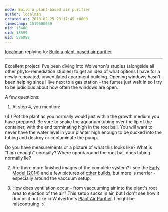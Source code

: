 ```yaml
---
node: Build a plant-based air purifier 
author: localman
created_at: 2018-02-25 23:17:49 +0000
timestamp: 1519600669
nid: 13480
cid: 18599
uid: 526089
---
```




[localman](../profile/localman) replying to: [Build a plant-based air purifier ](../notes/nshapiro/09-26-2016/build-a-plant-based-air-purifier)

----
Excellent project! I've been diving into Wolverton's studies (alongside all other phyto-remediation studies) to get an idea of what options I have for a newly renovated, unventilated apartment building. Opening windows hasn't been helping since I live next to a gas station - the fumes just waft in so I try to be judicious about how often the windows are open.

A few questions:
1) At step 4, you mention:

<div>(4.) Pot the plant as you normally would just within the growth medium you have prepared. Be sure to snake the aquarium tubing over the lip of the container, with the end terminating high in the root ball. You will want to never have the water level in your planter high enough to be sucked into the tubing and destroy or contaminate the pump.</div>

Do you have measurements or a picture of what this looks like? What is "high enough" normally? Where upon/around the root ball does tubing normally lie?

2) Are there more finished images of the complete system? I see the [Early Model (2014)](https://publiclab.org/notes/liz/05-16-2017/early-2014-plant-filter-prototype) and a few pictures of [other builds](https://publiclab.org/notes/jfrankamp/10-07-2016/snake-plant-air-remediation-build-partial-teardown), but more is merrier - especially around the vaccuum setup.

3) How does ventilation occur - from vaccuuming air into the plant's root area to ejection of the air? This setup sucks in air, but I don't see how it dumps it out like in Wolverton's [Plant Air Purifier](https://www.plantairpurifier.com/). I might be miscontruing. :(